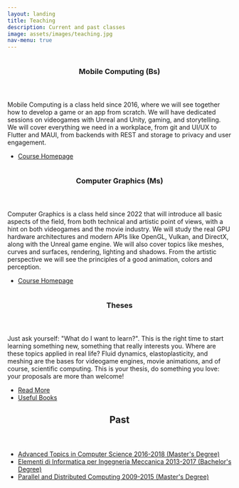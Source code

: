 ```yaml
---
layout: landing
title: Teaching
description: Current and past classes
image: assets/images/teaching.jpg
nav-menu: true
---
```


<!-- Main -->
<div id="main">

<section id="courses" class="spotlights">
	<section>
		<a href="{{site.baseurl}}/pages/mobile.html" class="image">
			<img src="{% link images/mc.jpg %}" alt="" data-position="center center" />
		</a>
		<div class="content">
			<div class="inner">
				<header class="major">
					<h3>Mobile Computing (Bs)</h3>
				</header>
				<p>Mobile Computing is a class held since 2016, where we will see together how to develop a game or an app from scratch. We will have dedicated sessions on videogames with Unreal and Unity, gaming, and storytelling. We will cover everything we need in a workplace, from git and UI/UX to Flutter and MAUI, from backends with REST and storage to privacy and user engagement.</p>
				<ul class="actions">
					<li><a href="{{site.baseurl}}/pages/mobile.html" class="button">Course Homepage</a></li>
				</ul>
			</div>
		</div>
	</section>
	<section>
		<a href="{{site.baseurl}}/pages/graphics.html" class="image">
			<img src="{% link images/cg.jpg %}" alt="" data-position="top center" />
		</a>
		<div class="content">
			<div class="inner">
				<header class="major">
					<h3>Computer Graphics (Ms)</h3>
				</header>
				<p>Computer Graphics is a class held since 2022 that will introduce all basic aspects of the field, from both technical and artistic point of views, with a hint on both videogames and the movie industry. We will study the real GPU hardware architectures and modern APIs like OpenGL, Vulkan, and DirectX, along with the Unreal game engine. We will also cover topics like meshes, curves and surfaces, rendering, lighting and shadows. From the artistic perspective we will see the principles of a good animation, colors and perception.</p>
				<ul class="actions">
					<li><a href="{{site.baseurl}}/pages/graphics.html" class="button">Course Homepage</a></li>
				</ul>
			</div>
		</div>
	</section>
	<section>
		<a href="{{site.baseurl}}/pages/theses.html" class="image">
			<img src="{% link images/theses.jpg %}" alt="" data-position="top center" />
		</a>
		<div class="content">
			<div class="inner">
				<header class="major">
					<h3>Theses</h3>
				</header>
				<p>Just ask yourself: "What do I want to learn?". This is the right time to start learning something new, something that really interests you. Where are these topics applied in real life? Fluid dynamics, elastoplasticity, and meshing are the bases for videogame engines, movie animations, and of course, scientific computing. This is your thesis, do something you love: your proposals are more than welcome!</p>
				<ul class="actions">
					<li><a href="{{site.baseurl}}/pages/theses.html" class="button">Read More</a></li>
					<li><a href="{{site.baseurl}}/pages/readings.html" class="button special">Useful Books</a></li>
				</ul>
			</div>
		</div>
	</section>
</section>

<section>
<div class="inner">

<header class="major">
	<h2>Past</h2>
</header>
<ul>
	<li><a href="{{site.baseurl}}/pages/atcs.html">Advanced Topics in Computer Science 2016-2018 (Master's Degree)</a></li>
	<li><a href="{{site.baseurl}}/pages/ei.html">Elementi di Informatica per Ingegneria Meccanica 2013-2017 (Bachelor's Degree)</a></li>
	<li><a href="{{site.baseurl}}/pages/cpd.html">Parallel and Distributed Computing 2009-2015 (Master's Degree)</a></li>
</ul>


</div>
</section>
</div>